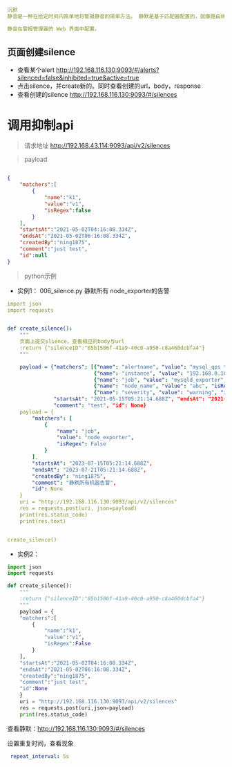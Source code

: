 ```yaml
沉默
静音是一种在给定时间内简单地将警报静音的简单方法。 静默是基于匹配器配置的，就像路由树一样。传入 检查警报是否匹配所有相等表达式或正则表达式 主动沉默的匹配者。 如果他们这样做，将不会针对该警报发送任何通知。

静音在警报管理器的 Web 界面中配置。
```

## 页面创建silence
- 查看某个alert http://192.168.116.130:9093/#/alerts?silenced=false&inhibited=true&active=true
- 点击silence，并create新的。同时查看创建的url，body，response
- 查看创建的silence  http://192.168.116.130:9093/#/silences


# 调用抑制api
> 请求地址 http://192.168.43.114:9093/api/v2/silences


> payload
```json

{
    "matchers":[
        {
            "name":"k1",
            "value":"v1",
            "isRegex":false
        }
    ],
    "startsAt":"2021-05-02T04:16:08.334Z",
    "endsAt":"2021-05-02T06:16:08.334Z",
    "createdBy":"ning1875",
    "comment":"just test",
    "id":null
}

```

> python示例  
- 实例1： 006_silence.py  静默所有 node_exporter的告警
```yaml
import json
import requests


def create_silence():
    """
    页面上提交slience，查看相应的body与url
    :return {"silenceID":"85b1506f-41a9-40c0-a950-c8a460dcbfa4"}
    """

    payload = {"matchers": [{"name": "alertname", "value": "mysql_qps too high", "isRegex": False},
                            {"name": "instance", "value": "192.168.0.106:9104", "isRegex": False},
                            {"name": "job", "value": "mysqld_exporter", "isRegex": False},
                            {"name": "node_name", "value": "abc", "isRegex": False},
                            {"name": "severity", "value": "warning", "isRegex": False}],
               "startsAt": "2021-05-15T05:21:14.688Z", "endsAt": "2021-05-15T07:21:14.688Z", "createdBy": "xiaoyi",
               "comment": "test", "id": None}
    payload = {
        "matchers": [
            {
                "name": "job",
                "value": "node_exporter",
                "isRegex": False
            }
        ],
        "startsAt": "2023-07-15T05:21:14.688Z",
        "endsAt": "2023-07-21T05:21:14.688Z",
        "createdBy": "ning1875",
        "comment": "静默所有机器告警",
        "id": None
    }
    uri = "http://192.168.116.130:9093/api/v2/silences"
    res = requests.post(uri, json=payload)
    print(res.status_code)
    print(res.text)


create_silence()

```


- 实例2：
```python
import json
import requests

def create_silence():
    """
    :return {"silenceID":"85b1506f-41a9-40c0-a950-c8a460dcbfa4"}
    """
    payload = {
    "matchers":[
        {
            "name":"k1",
            "value":"v1",
            "isRegex":False
        }
    ],
    "startsAt":"2021-05-02T04:16:08.334Z",
    "endsAt":"2021-05-02T06:16:08.334Z",
    "createdBy":"ning1875",
    "comment":"just test",
    "id":None
    }
    uri = "http://192.168.116.130:9093/api/v2/silences"
    res = requests.post(uri,json=payload)
    print(res.status_code)
```

查看静默：http://192.168.116.130:9093/#/silences

设置重复时间，查看现象
```yaml
 repeat_interval: 5s
```